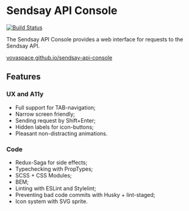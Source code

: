 # Sendsay API Console

[![Build Status](https://travis-ci.com/vovaspace/sendsay-api-console.svg?branch=master)](https://travis-ci.com/vovaspace/sendsay-api-console)

The Sendsay API Console provides a web interface for requests to the Sendsay API.

[vovaspace.github.io/sendsay-api-console](https://vovaspace.github.io/sendsay-api-console/)


## Features

### UX and A11y

- Full support for TAB-navigation;
- Narrow screen friendly;
- Sending request by Shift+Enter;
- Hidden labels for icon-buttons;
- Pleasant non-distracting animations.

### Code
- Redux-Saga for side effects;
- Typechecking with PropTypes;
- SCSS + CSS Modules;
- BEM;
- Linting with ESLint and Stylelint;
- Preventing bad code commits with Husky + lint-staged;
- Icon system with SVG sprite.
